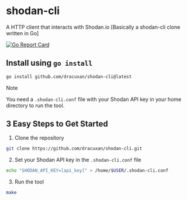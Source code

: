 # shodan-cli

A HTTP client that interacts with Shodan.io [Basically a shodan-cli clone written in Go]

[![Go Report Card](https://goreportcard.com/badge/github.com/dracuxan/shodan-cli)](https://goreportcard.com/report/github.com/dracuxan/shodan-cli)

## Install using `go install`

```sh
go install github.com/dracuxan/shodan-cli@latest
```

> [!NOTE]
> You need a `.shodan-cli.conf` file with your Shodan API key in your home directory to run the tool.

## 3 Easy Steps to Get Started

1. Clone the repository

```sh
git clone https://github.com/dracuxan/shodan-cli.git

```

2. Set your Shodan API key in the `.shodan-cli.conf` file

```sh
echo "SHODAN_API_KEY=[api_key]" > /home/$USER/.shodan-cli.conf
```

3. Run the tool

```sh
make
```
